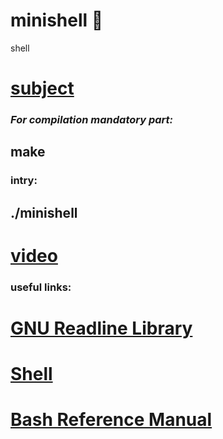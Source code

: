 # minishell :shell:
shell
# [subject](https://github.com/OlgaValieva/minishell/blob/main/en.subject.pdf)
### *For compilation mandatory part:*
## **make**
### intry:
## ./minishell

# [video](https://www.youtube.com/playlist?list=PLUJCSGGiox1R4wwUO0hS899uT02XDQIc_)
### useful links:
# [GNU Readline Library](https://tiswww.case.edu/php/chet/readline/readline.html#SEC44)
# [Shell](https://pubs.opengroup.org/onlinepubs/009695399/utilities/xcu_chap02.html)
# [Bash Reference Manual](https://www.gnu.org/savannah-checkouts/gnu/bash/manual/bash.html)

